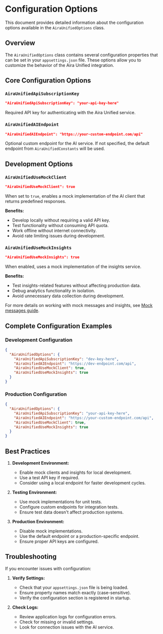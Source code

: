 # Configuration Options

This document provides detailed information about the configuration options available in the `AiraUnifiedOptions` class.

## Overview

The `AiraUnifiedOptions` class contains several configuration properties that can be set in your `appsettings.json` file. These options allow you to customize the behavior of the Aira Unified integration.

## Core Configuration Options

### `AiraUnifiedApiSubscriptionKey`

```json
"AiraUnifiedApiSubscriptionKey": "your-api-key-here"
```

Required API key for authenticating with the Aira Unified service.

### `AiraUnifiedAIEndpoint`

```json
"AiraUnifiedAIEndpoint": "https://your-custom-endpoint.com/api"
```

Optional custom endpoint for the AI service. If not specified, the default endpoint from `AiraUnifiedConstants` will be used.

## Development Options

### `AiraUnifiedUseMockClient`

```json
"AiraUnifiedUseMockClient": true
```

When set to `true`, enables a mock implementation of the AI client that returns predefined responses.

**Benefits:**
- Develop locally without requiring a valid API key.
- Test functionality without consuming API quota.
- Work offline without internet connectivity.
- Avoid rate limiting issues during development.

### `AiraUnifiedUseMockInsights`

```json
"AiraUnifiedUseMockInsights": true
```

When enabled, uses a mock implementation of the insights service.

**Benefits:**
- Test insights-related features without affecting production data.
- Debug analytics functionality in isolation.
- Avoid unnecessary data collection during development.

For more details on working with mock messages and insights, see [Mock messages guide](Mock-Messages-Guide.md).

## Complete Configuration Examples

### Development Configuration

```json
{
  "AiraUnifiedOptions": {
    "AiraUnifiedApiSubscriptionKey": "dev-key-here",
    "AiraUnifiedAIEndpoint": "https://dev-endpoint.com/api",
    "AiraUnifiedUseMockClient": true,
    "AiraUnifiedUseMockInsights": true
  }
}
```

### Production Configuration

```json
{
  "AiraUnifiedOptions": {
    "AiraUnifiedApiSubscriptionKey": "your-api-key-here",
    "AiraUnifiedAIEndpoint": "https://your-custom-endpoint.com/api",
    "AiraUnifiedUseMockClient": true,
    "AiraUnifiedUseMockInsights": true
  }
}
```

## Best Practices

1. **Development Environment:**
   - Enable mock clients and insights for local development.
   - Use a test API key if required.
   - Consider using a local endpoint for faster development cycles.

2. **Testing Environment:**
   - Use mock implementations for unit tests.
   - Configure custom endpoints for integration tests.
   - Ensure test data doesn't affect production systems.

3. **Production Environment:**
   - Disable mock implementations.
   - Use the default endpoint or a production-specific endpoint.
   - Ensure proper API keys are configured.

## Troubleshooting

If you encounter issues with configuration:

1. **Verify Settings:**
   - Check that your `appsettings.json` file is being loaded.
   - Ensure property names match exactly (case-sensitive).
   - Verify the configuration section is registered in startup.

2. **Check Logs:**
   - Review application logs for configuration errors.
   - Check for missing or invalid settings.
   - Look for connection issues with the AI service.